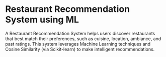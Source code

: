# Restaurant Recommendation System using ML
 A Restaurant Recommendation System helps users discover restaurants that best match their preferences, such as cuisine, location, ambiance, and past ratings. This system leverages Machine Learning techniques and Cosine Similarity (via Scikit-learn) to make intelligent recommendations.
